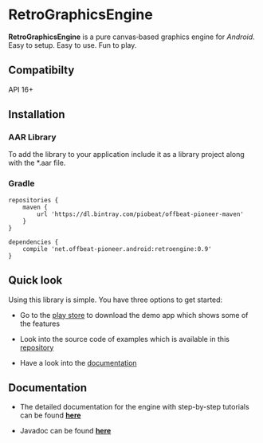 # RetroGraphicsEngine

**RetroGraphicsEngine** is a pure canvas‑based graphics engine for _Android_.
Easy to setup. Easy to use. Fun to play.

## Compatibilty

API 16+

## Installation

### AAR Library
To add the library to your
application include it as a library project along with the *.aar file.

### Gradle

```
repositories {
    maven {
        url 'https://dl.bintray.com/piobeat/offbeat-pioneer-maven'
    }
}

dependencies {
    compile 'net.offbeat-pioneer.android:retroengine:0.9'
}
```

## Quick look

Using this library is simple. You have three options to get started:

* Go to the [play store]() to download the demo app which shows some of the
features

* Look into the source code of examples which is available in this [repository]()

* Have a look into the [documentation](#documentation)

## <a name="documentation"></a> Documentation

* The detailed documentation for the engine with step-by-step tutorials
 can be found **[here](rge.offbeat-pioneer.net)**

* Javadoc can be found **[here]()**

